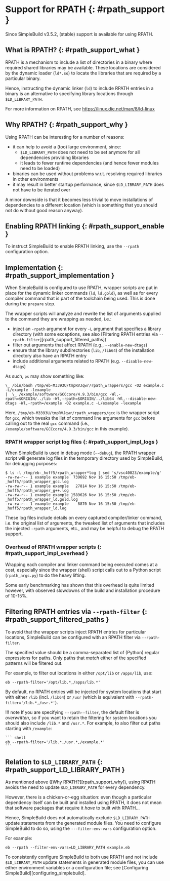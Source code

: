# Support for RPATH {: #rpath_support }

Since SimpleBuild v3.5.2, (stable) support is available for using RPATH.

## What is RPATH? {: #rpath_support_what }

RPATH is a mechanism to include a list of directories in a binary where
required shared libraries may be available. These locations are
considered by the dynamic loader (`ld*.so`) to locate the libraries that
are required by a particular binary.

Hence, instructing the dynamic linker (`ld`) to include RPATH entries in
a binary is an alternative to specifying library locations through
`$LD_LIBRARY_PATH`.

For more information on RPATH, see
<https://linux.die.net/man/8/ld-linux>

## Why RPATH? {: #rpath_support_why }

Using RPATH can be interesting for a number of reasons:

- it can help to avoid a (too) large environment, since:
    - `$LD_LIBRARY_PATH` does not need to be set anymore for all
        dependencies providing libraries
    - it leads to fewer runtime dependencies (and hence fewer modules
        need to be loaded)
- binaries can be used without problems w.r.t. resolving required
    libraries in other environments
- it may result in better startup performance, since
    `$LD_LIBRARY_PATH` does not have to be iterated over

A minor downside is that it becomes less trivial to move installations
of dependencies to a different location (which is something that you
should not do without good reason anyway).

## Enabling RPATH linking {: #rpath_support_enable }

To instruct SimpleBuild to enable RPATH linking, use the `--rpath`
configuration option.

## Implementation {: #rpath_support_implementation }

When SimpleBuild is configured to use RPATH, wrapper scripts are put in
place for the dynamic linker commands (`ld`, `ld.gold`), as well as for
every compiler command that is part of the toolchain being used. This is
done during the `prepare` step.

The wrapper scripts will analyze and rewrite the list of arguments
supplied to the command they are wrapping as needed, i.e.:

- inject an `-rpath` argument for every `-L` argument that specifies a
    library directory (with some exceptions, see also
    [Filtering RPATH entries via `--rpath-filter`][rpath_support_filtered_paths])
- filter out arguments that affect RPATH (e.g., `--enable-new-dtags`)
- ensure that the library subdirectories (`lib`, `/lib64`) of the
    installation directory also have an RPATH entry
- include additional arguments related to RPATH (e.g.
    `--disable-new-dtags`)

As such, `ps` may show something like:

``` console
\_ /bin/bash /tmp/eb-M3393U/tmpRVJqwr/rpath_wrappers/gcc -O2 example.c -L/example -lexample
|  \_ /example/software/GCCcore/4.9.3/bin/gcc -Wl,-rpath=$ORIGIN/../lib -Wl,-rpath=$ORIGIN/../lib64 -Wl,--disable-new-dtags -Wl,-rpath=/example -O2 example.c -L/example -lexample
```

Here, `/tmp/eb-M3393U/tmpRVJqwr/rpath_wrappers/gcc` is the wrapper
script for `gcc`, which tweaks the list of command line arguments for
`gcc` before calling out to the real `gcc` command (i.e.,
`/example/software/GCCcore/4.9.3/bin/gcc` in this example).

### RPATH wrapper script log files {: #rpath_support_impl_logs }

When SimpleBuild is used in debug mode (`--debug`), the RPATH wrapper
script will generate log files in the temporary directory used by
SimpleBuild, for debugging purposes:

``` console
$ ls -l /tmp/eb-_hoff5/rpath_wrapper*log | sed 's/vsc40023/example/g'
-rw-rw-r-- 1 example example  739692 Nov 16 15:50 /tmp/eb-_hoff5/rpath_wrapper_gcc.log
-rw-rw-r-- 1 example example   27814 Nov 16 15:50 /tmp/eb-_hoff5/rpath_wrapper_g++.log
-rw-rw-r-- 1 example example 1589626 Nov 16 15:50 /tmp/eb-_hoff5/rpath_wrapper_ld.gold.log
-rw-rw-r-- 1 example example    8870 Nov 16 15:50 /tmp/eb-_hoff5/rpath_wrapper_ld.log
```

These log files include details on every captured compiler/linker
command, i.e. the original list of arguments, the tweaked list of
arguments that includes the injected `-rpath` arguments, etc., and may
be helpful to debug the RPATH support.

### Overhead of RPATH wrapper scripts {: #rpath_support_impl_overhead }

Wrapping each compiler and linker command being executed comes at a
cost, especially since the wrapper (shell) script calls out to a Python
script (`rpath_args.py`) to do the heavy lifting.

Some early benchmarking has shown that this overhead is quite limited
however, with observed slowdowns of the build and installation procedure
of 10-15%.

## Filtering RPATH entries via `--rpath-filter` {: #rpath_support_filtered_paths }

To avoid that the wrapper scripts inject RPATH entries for particular
locations, SimpleBuild can be configured with an RPATH filter via
`--rpath-filter`.

The specified value should be a comma-separated list of (Python) regular
expressions for paths. Only paths that *match* either of the specified
patterns will be filtered out.

For example, to filter out locations in either `/opt/lib` or
`/apps/lib`, use:

``` shell
eb --rpath-filter='/opt/lib.*,/apps/lib.*'
```

By default, no RPATH entries will be injected for system locations that
start with either `/lib` (incl. `/lib64`) or `/usr` (which is equivalent
with `--rpath-filter='/lib.*,/usr.*'`).

!!! note
    If you are specifying `--rpath--filter`, the default filter is *overwritten*,
    so if you want to retain the filtering for system locations you
    should also include `/lib.*` and `/usr.*`.
    For example, to also filter out paths starting with `/example`:

    ``` shell
    eb --rpath-filter='/lib.*,/usr.*,/example.*'
    ```

## Relation to `$LD_LIBRARY_PATH` {: #rpath_support_LD_LIBRARY_PATH }

As mentioned above ([Why RPATH?][rpath_support_why]),
using RPATH avoids the need to update `$LD_LIBRARY_PATH` for every
dependency.

However, there is a chicken-or-egg situation: even though a particular
dependency itself can be built and installed using RPATH, it does not
mean that software packages that require it *have* to built with
RPATH...

Hence, SimpleBuild does not automatically exclude `$LD_LIBRARY_PATH`
update statements from the generated module files. You need to configure
SimpleBuild to do so, using the `---filter-env-vars` configuration option.

For example:

``` shell
eb --rpath --filter-env-vars=LD_LIBRARY_PATH example.eb
```

To consistently configure SimpleBuild to both use RPATH and not include
`$LD_LIBRARY_PATH` update statements in generated module files, you can
use either environment variables or a configuration file; see
[Configuring SimpleBuild][configuring_simplebuild].
